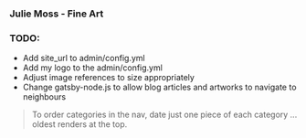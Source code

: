 ### Julie Moss - Fine Art

### TODO:

- Add site_url to admin/config.yml
- Add my logo to the admin/config.yml
- Adjust image references to size appropriately
- Change gatsby-node.js to allow blog articles and artworks to navigate to neighbours

> To order categories in the nav, date just one piece of each category ... oldest renders at the top.
